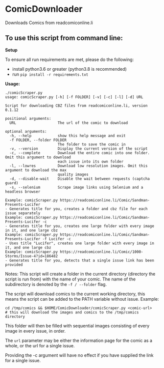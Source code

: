 # ComicDownloader

Downloads Comics from readcomiconline.li


## To use this script from command line:

**Setup**

To ensure all run requirements are met, please do the following:
 - install python3.6 or greater (python3.8 is recommended)
 - run `pip install -r requirements.txt`


**Usage:**

```shell
./comicScraper.py
usage: comicScraper.py [-h] [-f FOLDER] [-v] [-c] [-l] [-d] URL

Script for downloading CBZ files from readcomiconline.li, version 0.1.12

positional arguments:
  URL                   The url of the comic to download

optional arguments:
  -h, --help            show this help message and exit
  -f FOLDER, --folder FOLDER
                        The folder to save the comic in
  -v, --version         Display the current version of the script
  -c, --complete        Download the entire comic into one folder. Omit this argument to download
                        each issue into its own folder
  -l, --lowres          Download low resolution images. Omit this argument to download the max
                        quality images
  -d, --disable-wait    Disable the wait between requests (captcha guard)
  -s, --selenium        Scrape image links using Selenium and a headless browser

Example: comicScraper.py https://readcomiconline.li/Comic/Sandman-Presents-Lucifer
- Generates title for you, creates a folder and cbz file for each issue separately
Example: comicScraper.py https://readcomiconline.li/Comic/Sandman-Presents-Lucifer -c
- Generates title for you, creates one large folder with every image in it, and one large cbz
Example: comicScraper.py https://readcomiconline.li/Comic/Sandman-Presents-Lucifer -f Lucifer -c
- Uses title "Lucifer", creates one large folder with every image in it, and one large cbz
Example: comicScraper.py https://readcomiconline.li/Comic/1000-Storms/Issue-4?id=186482
- Generates title for you, detects that a single issue link has been provided
```

Notes:
This script will create a folder in the current directory (directory the script is run from) with the name of your comic. The name of the subdirectory is denoted by the `-f / --folder` flag.

The script will download comics to the current working directory, this means the script can be added to the PATH variable without issue.
Example:
```
cd /tmp/comics && $HOME/ComicDownloader/comicScraper.py <comic-url>
# this will download the images and comics to the /tmp/comics directory
```

This folder will then be filled with sequential images consisting of every image in every issue, in order.

The `url` parameter may be either the information page for the comic as a whole, or the url for a single issue.

Providing the -c argument will have no effect if you have supplied the link for a single issue.
